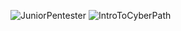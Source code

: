 ![JuniorPentester](https://github.com/Harshad2003/Certificates/assets/65271252/a9477fd7-dc4a-4f39-a56f-f8a4efe50414)
![IntroToCyberPath](https://github.com/Harshad2003/Certificates/assets/65271252/2d296642-c2ec-41c6-9877-ae49bf02a9d4)

